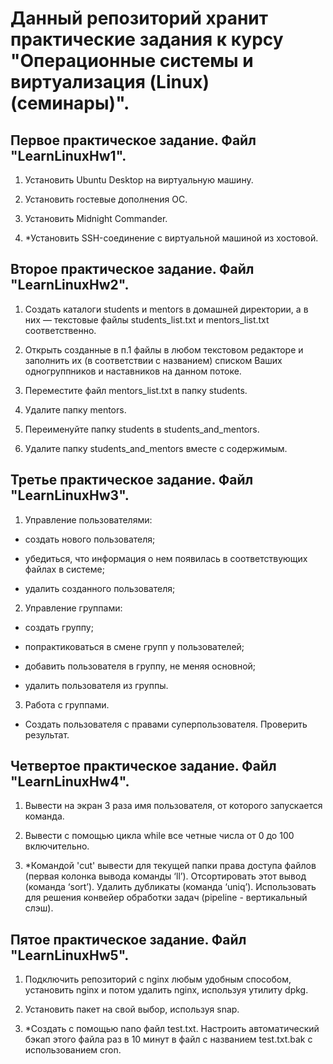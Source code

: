 # **Данный репозиторий хранит практические задания к курсу "Операционные системы и виртуализация (Linux) (семинары)".**

## **Первое практическое задание. Файл "LearnLinuxHw1".**

1. Установить Ubuntu Desktop на виртуальную машину.

2. Установить гостевые дополнения ОС.

3. Установить Midnight Commander.

4. *Установить SSH-соединение с виртуальной машиной из хостовой.

## **Второе практическое задание. Файл "LearnLinuxHw2".**

1. Создать каталоги students и mentors в домашней директории, а в них — текстовые файлы students_list.txt и mentors_list.txt соответственно.

2. Открыть созданные в п.1 файлы в любом текстовом редакторе и заполнить их (в соответствии с названием) списком Ваших одногруппников и наставников на данном потоке.

3. Переместите файл mentors_list.txt в папку students.

4. Удалите папку mentors.

5. Переименуйте папку students в students_and_mentors.

6. Удалите папку students_and_mentors вместе с содержимым.

## **Третье практическое задание. Файл "LearnLinuxHw3".**

1. Управление пользователями:
* создать нового пользователя;

* убедиться, что информация о нем появилась в соответствующих файлах в системе;

* удалить созданного пользователя;

2. Управление группами:
* создать группу;

* попрактиковаться в смене групп у пользователей;

* добавить пользователя в группу, не меняя основной;

* удалить пользователя из группы.

3. Работа с группами.
* Создать пользователя с правами суперпользователя. Проверить результат.

## **Четвертое практическое задание. Файл "LearnLinuxHw4".**

1. Вывести на экран 3 раза имя пользователя, от которого запускается команда.

2. Вывести с помощью цикла while все четные числа от 0 до 100 включительно.

3. *Командой 'cut' вывести для текущей папки права доступа файлов (первая колонка вывода команды ‘ll’). Отсортировать этот вывод (команда ‘sort’). Удалить дубликаты (команда ‘uniq’). Использовать для решения конвейер обработки задач (pipeline - вертикальный слэш).

## **Пятое практическое задание. Файл "LearnLinuxHw5".**

1. Подключить репозиторий с nginx любым удобным способом, установить nginx и потом удалить nginx, используя утилиту dpkg.

2. Установить пакет на свой выбор, используя snap.
3. *Создать с помощью nano файл test.txt. Настроить автоматический бэкап этого файла раз в 10 минут в файл с названием test.txt.bak с использованием cron.